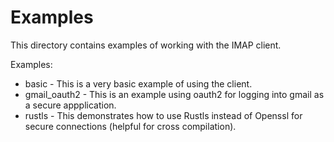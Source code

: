 Examples
========

This directory contains examples of working with the IMAP client.

Examples:
  * basic - This is a very basic example of using the client.
  * gmail_oauth2 - This is an example using oauth2 for logging into gmail as a secure appplication.
  * rustls - This demonstrates how to use Rustls instead of Openssl for secure connections (helpful for cross compilation).
